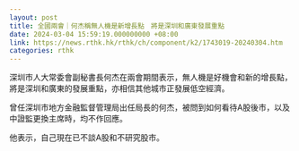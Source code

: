 ```yaml
---
layout: post
title: 全國兩會｜何杰稱無人機是新增長點　將是深圳和廣東發展重點
date: 2024-03-04 15:59:19.000000000 +08:00
link: https://news.rthk.hk/rthk/ch/component/k2/1743019-20240304.htm
categories: rthk
---
```


深圳市人大常委會副秘書長何杰在兩會期間表示，無人機是好機會和新的增長點，將是深圳和廣東的發展重點，亦相信其他城市正發展低空經濟。

曾任深圳市地方金融監督管理局出任局長的何杰，被問到如何看待A股後市，以及中證監更換主席時，均不作回應。

他表示，自己現在已不談A股和不研究股市。

